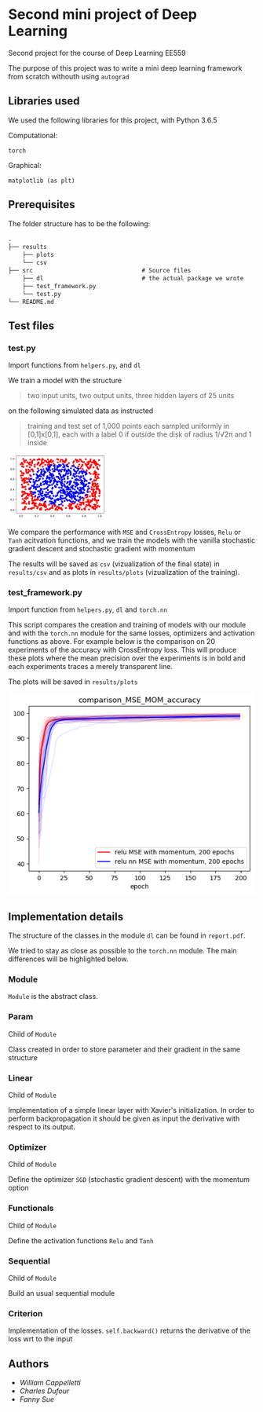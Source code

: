 # Second mini project of Deep Learning  

Second project for the course of Deep Learning EE559

The purpose of this project was to write a mini deep learning framework from scratch withouth using `autograd`
## Libraries used
We used the following libraries for this project, with Python 3.6.5


 Computational:

    torch

Graphical:

    matplotlib (as plt)


## Prerequisites



The folder structure has to be the following:

    .
    ├── results                              
        ├── plots
        └── csv
    ├── src                               # Source files
        ├── dl                            # the actual package we wrote
        ├── test_framework.py
        └── test.py
    └── README.md


## Test files


### test.py

Import functions from `helpers.py`, and `dl`

We train a model with the structure

> two input units, two output units, three hidden layers of 25 units

on the following simulated data as instructed

> training  and  test  set  of  1,000  points each  sampled  uniformly  in  [0,1]x[0,1],
    each  with  a label 0 if outside the disk of radius 1/√2π and 1 inside

<img src="https://github.com/dufourc1/Deep-Learning-mini-projects/blob/module_proj2/Proj2/results/plots/data.png" width="200">

We compare the performance with `MSE` and `CrossEntropy` losses, `Relu` or `Tanh` acitvation functions,
and we train the models with the vanilla stochastic gradient descent and stochastic gradient with momentum

The results will be saved as `csv` (vizualization of the final state) in `results/csv` and as plots in `results/plots` (vizualization of the training).



### test_framework.py

Import function from `helpers.py`, `dl` and `torch.nn`

This script compares the creation and training of models with our module and with the `torch.nn` module for the same losses,
optimizers and activation functions as above. For example below is the comparison on 20 experiments of the accuracy with CrossEntropy loss.
This will produce these plots where the mean precision over the experiments is in bold and each experiments traces a  merely transparent line.

The plots will be saved in `results/plots`


![alt text](results/plots/comp_framework/comparison_MSE_MOM_accuracy.png)




## Implementation details

The structure of the classes in the module `dl` can be found in `report.pdf`.

We tried to stay as close as possible to the `torch.nn` module. The main differences will be highlighted below.

### Module
`Module` is the abstract class.
### Param
Child of `Module`

Class created in order to store parameter and their gradient in the same structure
### Linear
Child of `Module`

Implementation of a simple linear layer with Xavier's initialization. In order to perform backpropagation it should be given as input the derivative with respect to its output.
### Optimizer
Child of `Module`

Define the optimizer `SGD` (stochastic gradient descent) with the momentum option

### Functionals
Child of `Module`

Define the activation functions `Relu` and `Tanh`

### Sequential
Child of `Module`

Build an usual sequential module

### Criterion
Implementation of the losses. `self.backward()` returns the derivative of the loss wrt to the input

## Authors

* *William Cappelletti*
* *Charles Dufour*
* *Fanny Sue*
